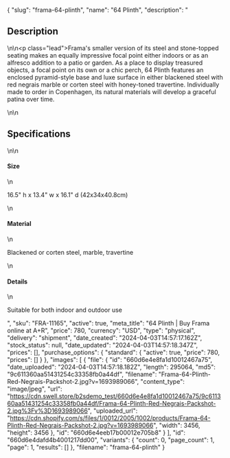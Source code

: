 {
  "slug": "frama-64-plinth",
  "name": "64 Plinth",
  "description": "<h2>Description</h2>\n<!-- split -->\n<p class=\"lead\">Frama's smaller version of its steel and stone-topped seating makes an equally impressive focal point either indoors or as an alfresco addition to a patio or garden. As a place to display treasured objects, a focal point on its own or a chic perch, 64 Plinth features an enclosed pyramid-style base and luxe surface in either blackened steel with red negrais marble or corten steel with honey-toned travertine. Individually made to order in Copenhagen, its natural materials will develop a graceful patina over time. </p>\n<!-- split -->\n<h2>Specifications</h2>\n<!-- split -->\n<h4>Size</h4>\n<p>16.5\" h x 13.4\" w x 16.1\" d (42x34x40.8cm)</p>\n<h4>Material</h4>\n<p><span>Blackened or corten steel, marble, travertine</span></p>\n<h4>Details</h4>\n<p>Suitable for both indoor and outdoor use</p>",
  "sku": "FRA-11165",
  "active": true,
  "meta_title": "64 Plinth | Buy Frama online at A+R",
  "price": 780,
  "currency": "USD",
  "type": "physical",
  "delivery": "shipment",
  "date_created": "2024-04-03T14:57:17.162Z",
  "stock_status": null,
  "date_updated": "2024-04-03T14:57:18.347Z",
  "prices": [],
  "purchase_options": {
    "standard": {
      "active": true,
      "price": 780,
      "prices": []
    }
  },
  "images": [
    {
      "file": {
        "id": "660d6e4e8fa1d10012467a75",
        "date_uploaded": "2024-04-03T14:57:18.182Z",
        "length": 295064,
        "md5": "9c611360aa51431254c33358fb0a44df",
        "filename": "Frama-64-Plinth-Red-Negrais-Packshot-2.jpg?v=1693989066",
        "content_type": "image/jpeg",
        "url": "https://cdn.swell.store/b2sdemo_test/660d6e4e8fa1d10012467a75/9c611360aa51431254c33358fb0a44df/Frama-64-Plinth-Red-Negrais-Packshot-2.jpg%3Fv%3D1693989066",
        "uploaded_url": "https://cdn.shopify.com/s/files/1/0012/2005/1002/products/Frama-64-Plinth-Red-Negrais-Packshot-2.jpg?v=1693989066",
        "width": 3456,
        "height": 3456
      },
      "id": "660d6e4eeb17b00012e705b8"
    }
  ],
  "id": "660d6e4dafd4b4001217dd00",
  "variants": {
    "count": 0,
    "page_count": 1,
    "page": 1,
    "results": []
  },
  "filename": "frama-64-plinth"
}
